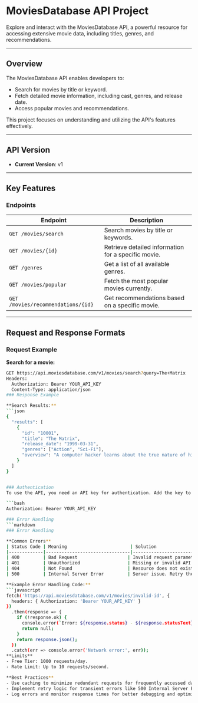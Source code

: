 # MoviesDatabase API Project

Explore and interact with the MoviesDatabase API, a powerful resource for accessing extensive movie data, including titles, genres, and recommendations.

---

## Overview

The MoviesDatabase API enables developers to:
- Search for movies by title or keyword.
- Fetch detailed movie information, including cast, genres, and release date.
- Access popular movies and recommendations.

This project focuses on understanding and utilizing the API's features effectively.

---

## API Version

- **Current Version**: v1

---

## Key Features

### Endpoints

| **Endpoint**                     | **Description**                                        |
|-----------------------------------|-------------------------------------------------------|
| `GET /movies/search`             | Search movies by title or keywords.                   |
| `GET /movies/{id}`               | Retrieve detailed information for a specific movie.   |
| `GET /genres`                    | Get a list of all available genres.                   |
| `GET /movies/popular`            | Fetch the most popular movies currently.              |
| `GET /movies/recommendations/{id}`| Get recommendations based on a specific movie.        |

---

## Request and Response Formats

### Request Example

**Search for a movie:**  
```bash
GET https://api.moviesdatabase.com/v1/movies/search?query=The+Matrix
Headers:
  Authorization: Bearer YOUR_API_KEY
  Content-Type: application/json
### Response Example

**Search Results:**  
```json
{
  "results": [
    {
      "id": "10001",
      "title": "The Matrix",
      "release_date": "1999-03-31",
      "genres": ["Action", "Sci-Fi"],
      "overview": "A computer hacker learns about the true nature of his reality."
    }
  ]
}


### Authentication
To use the API, you need an API key for authentication. Add the key to your request headers:

```bash
Authorization: Bearer YOUR_API_KEY

### Error Handling
```markdown
### Error Handling

**Common Errors**  
| Status Code | Meaning                        | Solution                                      |
|-------------|--------------------------------|-----------------------------------------------|
| 400         | Bad Request                   | Invalid request parameters. Check your query syntax and required fields. |
| 401         | Unauthorized                  | Missing or invalid API key. Verify and include the correct API key. |
| 404         | Not Found                     | Resource does not exist. Check the endpoint or ID being requested. |
| 500         | Internal Server Error         | Server issue. Retry the request later or contact support. |

**Example Error Handling Code:**
```javascript
fetch('https://api.moviesdatabase.com/v1/movies/invalid-id', {
  headers: { Authorization: 'Bearer YOUR_API_KEY' }
})
  .then(response => {
    if (!response.ok) {
      console.error(`Error: ${response.status} - ${response.statusText}`);
      return null;
    }
    return response.json();
  })
  .catch(err => console.error('Network error:', err));
**Limits**
- Free Tier: 1000 requests/day.
- Rate Limit: Up to 10 requests/second.

**Best Practices**
- Use caching to minimize redundant requests for frequently accessed data.
- Implement retry logic for transient errors like 500 Internal Server Error.
- Log errors and monitor response times for better debugging and optimization.
